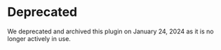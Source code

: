 # Deprecated

We deprecated and archived this plugin on January 24, 2024 as it is no longer actively in use.
